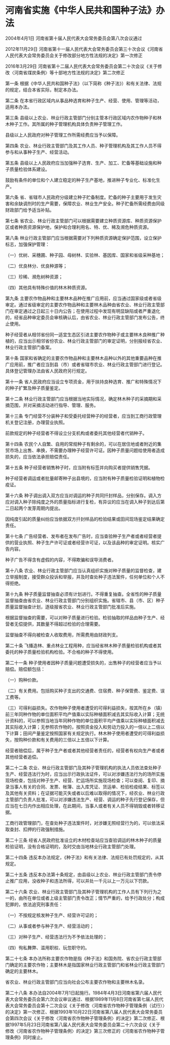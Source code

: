 # 河南省实施《中华人民共和国种子法》办法

2004年4月1日 河南省第十届人民代表大会常务委员会第八次会议通过

2012年11月29日 河南省第十一届人民代表大会常务委员会第三十次会议《河南省人民代表大会常务委员会关于修改部分地方性法规的决定》第一次修正

2016年3月29日 河南省第十二届人民代表大会常务委员会第二十次会议《关于修改〈河南省煤炭条例〉等十部地方性法规的决定》第二次修正

<!-- INFO END -->

第一条 根据《中华人民共和国种子法》（以下简称《种子法》）和有关法律、法规的规定，结合本省实际，制定本办法。

第二条 在本省行政区域内从事品种选育和种子生产、经营、使用、管理等活动，适用本办法。

第三条 县级以上农业、林业行政主管部门分别主管本行政区域内农作物种子和林木种子工作。其所属的种子管理机构具体负责种子管理工作。

县级以上人民政府对种子管理工作所需经费应当予以保障。

第四条 农业、林业行政主管部门及其工作人员、种子管理机构及其工作人员不得参与和从事种子生产、经营活动。

第五条 县级以上人民政府应当加强种子选育、生产、加工、贮备等基础设施和种子质量检验体系建设。

鼓励有条件的单位和个人建立稳定的种子生产基地，推进种子专业化、标准化生产。

第六条 省、省辖市人民政府分级建立种子贮备制度。贮备的种子主要用于发生灾害和余缺调剂时的生产需要，保障农业、林业生产安全。种子贮备所需经费由同级财政部门给予适当补贴。

第七条 省农业、林业行政主管部门可以根据需要建立种质资源库、种质资源保护区或者种质资源保护地，保护和合理利用名、特、优、稀及濒危种质资源。

第八条 林业行政主管部门应当根据需要对下列种质资源确定保护范围，设立保护标志，加强保护管理：

（一）优树、采穗圃、种子园、母树林、实验林、基因库、国家和省级采种基地；

（二）优良林分、优良种源等；

（三）珍稀、濒危树种资源；

（四）其他具有特殊价值的林木种质资源。

第九条 主要农作物品种和主要林木品种在推广应用前，应当通过国家级或者省级审定。通过省级审定的主要农作物品种和主要林木品种由省农业、林业行政主管部门在审定通过之日起三十日内公告；在使用过程中发现有明显缺陷或者严重退化的，经省品种审定委员会审核确认后，由省农业、林业行政主管部门发布公告，终止使用。

种子经营者从相邻省份同一适宜生态区引进主要农作物种子或主要林木良种推广种植的，应当出示相邻省份农业、林业行政主管部门的审定证明，分别报经省农业、林业行政主管部门备案。

第十条 国家和省确定的主要农作物品种和主要林木品种以外的其他重要品种在推广应用前，推广者应当到县（市）或者省辖市农业、林业行政主管部门进行登记。具体登记管理办法由省人民政府另行规定。

第十一条 省人民政府应当设立专项资金，用于扶持良种选育、推广和特殊情况下的种子扩繁及种子质量鉴定。

第十二条 林业行政主管部门应当根据当地实际情况，确定林木种子的采摘期和采摘范围，并对采摘活动进行指导、管理、服务。

第十三条 专门经营不分装种子和受委托经营种子的经营者，应当到工商行政管理机关登记注册，办理营业执照。

前款规定的种子经营者不得设立分支机构或者委托其他经营者代销种子。

第十四条 农民个人自繁、自用的常规种子有剩余的，可以在居住地或者附近的集贸市场上出售、串换，不需要办理种子经营许可证。因种子质量问题给使用者造成损失的，应当依法承担赔偿责任。

第十五条 种子经营者销售种子时，应当附有标签并向购买者提供销售凭据。

种子经营者调运或者批量邮寄种子出县境的，应当附有种子质量检验证明和植物检疫证。

第十六条 种子调出调入双方应当对调运的种子共同扦封样品，分别保存。调入方应对调入种子除纯度之外的质量指标进行复检，有异议的应当在调入种子到达后第二日起两个发芽周期内提出。

因纯度引起的质量纠纷应当依据双方扦封样品的检验结果或田间现场鉴定结果确定责任。

第十七条 广告经营者、发布者在发布广告时，应当查验种子生产者或者经营者提供的营业执照、种子生产许可证或者经营许可证，以及该品种的审定证明。核实广告内容。

种子广告不得含有虚假的内容，不得欺骗和误导消费者。

第十八条 农业、林业行政主管部门应当认真组织实施对种子质量的监督检查，建立举报制度，接受群众投诉和举报，并及时查处种子违法案件，任何单位和个人不得拒绝。

第十九条 种子质量监督抽查必须有计划进行。不得重复抽查。全省性的种子质量监督抽查由省农业、林业行政主管部门分别组织实施。省辖市、县（市、区）种子质量监督抽查计划，逐级报省农业、林业行政主管部门批准后实施。

根据监督抽查的需要，可以对种子质量进行检验。检验抽取的样品由种子生产、经营者无偿提供，其数量不得超过检验的合理需要。

监督抽查不得向被检查人收取费用，所需费用由财政列支。

第二十条 飞播造林、重点林业工程用种，应当经省林木种子质量检验机构或者其委托的种子质量检验机构检验。不合格的种子不得使用。

第二十一条 种子使用者因种子质量问题遭受损失的，出售种子的经营者应当予以赔偿。赔偿额包括：

（一）购种价款。

（二）有关费用。包括购买种子支出的交通费、住宿费、种子保管费、鉴定费、误工费等。

（三）可得利益损失。农作物种子使用者遭受的可得利益损失，按其所在乡（镇）前三年同种作物的单位面积平均产值乘以实际种植面积减去其实际收入计算；无统计资料的，可以参照当地当年同种作物的单位面积平均产值乘以实际种植面积减去其实际收入计算；无参照农作物的，按照资金投入和劳动力投入的一倍以上二倍以下计算；田间产量鉴定按照国家有关规定执行。林木种子使用者遭受的可得利益损失，按购种价款和有关费用的三倍以上五倍以下计算。

经营者赔偿后，属于种子生产者或者其他经营者责任的，经营者有权向生产者或者其他经营者追偿。

第二十二条 农业、林业行政主管部门及其种子管理机构的执法人员依法查处种子生产、经营违法行为时，应当出示行政执法证件，可以对涉嫌违法行为的场所实施现场检查，包括对种子生产、经营、贮运场所实施现场检查；可以查阅、复印、摘录当事人有关的合同、发票、帐簿、出入库凭证、货运单、检验检疫结果、标签以及其他有关资料；在证据可能灭失或者以后难以取得的情况下，经农业、林业行政主管部门负责人批准，可以对涉嫌违法生产、经营、调运的种子先行登记保存，但应当在七日内作出相应处理，在此期间，当事人或者有关人员不得销毁或者转移证据。

工商行政管理部门，在查处种子违法案件时，对涉嫌无照经营行为的，可以依法采取查封、扣押的行政强制措施。

第二十三条 经省人民政府批准设立的木材检查站应当查验调运的林木种子的质量检验证明，没有合格证明的，及时交由当地林业行政主管部门处理。

第二十四条 违反本办法规定，《种子法》和有关法律、法规已有处罚规定的，从其规定。

第二十五条 违反本办法第十条规定，由县级以上农业、林业行政主管部门责令停止推广应用，没收种子和违法所得，可以并处一千元以上一万元以下罚款。

第二十六条 农业、林业行政主管部门及其种子管理机构的工作人员有下列行为之一的，由所在单位或者上级主管部门责令改正；情节严重的，给予行政处分；构成犯罪的，依法追究刑事责任：

（一）不按规定核发种子生产、经营许可证的；

（二）从事或者参与种子生产、经营活动的；

（三）对种子生产、经营违法行为不予依法处理的；

（四）徇私舞弊、滥用职权、玩忽职守的。

第二十七条 本办法所称主要农作物是指《种子法》和国务院、省农业行政主管部门确定的主要农作物；主要林木是指国家林业行政主管部门和省林业行政主管部门确定的主要林木。

省农业、林业行政主管部门应当向社会公布主要农作物和主要林木名录。

第二十八条 本办法自2004年7月1日起施行。1984年4月3日河南省第六届人民代表大会常务委员会第六次会议审议通过、根据1989年11月8日河南省第七届人民代表大会常务委员会第十二次会议《关于修改〈河南省农作物种子管理条例（试行）〉的决定》第一次修正、根据1993年10月22日河南省第八届人民代表大会常务委员会第四次会议《关于修改〈河南省农作物种子管理条例〉的决定》第二次修正、根据1997年5月23日河南省第八届人民代表大会常务委员会第二十六次会议《关于修改〈河南省农作物种子管理条例〉的决定》第三次修正的《河南省农作物种子管理条例》同时废止。